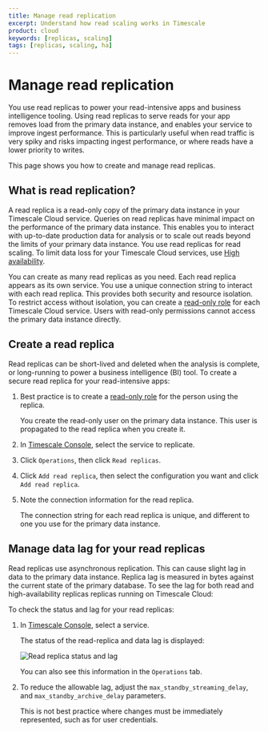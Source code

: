 ```yaml
---
title: Manage read replication
excerpt: Understand how read scaling works in Timescale
product: cloud
keywords: [replicas, scaling]
tags: [replicas, scaling, ha]
---
```


# Manage read replication

You use read replicas to power your read-intensive apps and business intelligence tooling. Using read replicas to serve 
reads for your app removes load from the primary data instance, and enables your service to improve ingest performance. 
This is particularly useful when read traffic is very spiky and risks impacting ingest performance, or where reads have 
a lower priority to writes. 

This page shows you how to create and manage read replicas.

## What is read replication?

A read replica is a read-only copy of the primary data instance in your Timescale Cloud service. Queries on read 
replicas have minimal impact on the performance of the primary data instance. This enables you to interact with 
up-to-date production data for analysis or to scale out reads beyond the limits of your primary data instance. You use 
read replicas for read scaling. To limit data loss for your Timescale Cloud services, use [High availability][ha].

You can create as many read replicas as you need. Each read replica appears as its own service. You use a unique
connection string to interact with each read replica. This provides both security and resource isolation. To restrict 
access without isolation, you can create a [read-only role][read-only-role] for each Timescale Cloud service. Users 
with read-only permissions cannot access the primary data instance directly.

## Create a read replica

Read replicas can be short-lived and deleted when the analysis is complete, or long-running to power a
business intelligence (BI) tool. To create a secure read replica for your read-intensive apps: 

<Procedure>

1. Best practice is to create a [read-only role][read-only-role] for the person using the replica.

   You create the read-only user on the primary data instance. This user is propagated to the read
   replica when you create it.
1. In [Timescale Console][timescale-console-services], select the service to replicate.
1. Click `Operations`, then click `Read replicas`.
1. Click `Add read replica`, then select the configuration you want and click `Add read replica`.
1. Note the connection information for the read replica. 

    The connection string for each read replica is unique, and different to one you use for the primary data instance. 

</Procedure>

## Manage data lag for your read replicas

Read replicas use asynchronous replication. This can cause slight lag in data to the primary data instance. Replica lag
is measured in bytes against the current state of the primary database. To see the lag for both read and
high-availability replicas replicas running on Timescale Cloud:

To check the status and lag for your read replicas:

<Procedure>

1. In [Timescale Console][timescale-console-services], select a service.
   
   The status of the read-replica and data lag is displayed:

    ![Read replica status and lag](https://assets.timescale.com/docs/images/read-replica-lag-status.png)

    You can also see this information in the `Operations` tab.

1. To reduce the allowable lag, adjust the `max_standby_streaming_delay`, and `max_standby_archive_delay` parameters.

   This is not best practice where changes must be immediately represented, such as for user credentials.

</Procedure> 



[cloud-login]: https://console.cloud.timescale.com
[ha]: /use-timescale/:currentVersion:/ha-replicas/high-availability/
[read-only-role]: /use-timescale/:currentVersion:/security/read-only-role/#create-a-read-only-user
[timescale-console-services]: https://console.cloud.timescale.com/dashboard/services

